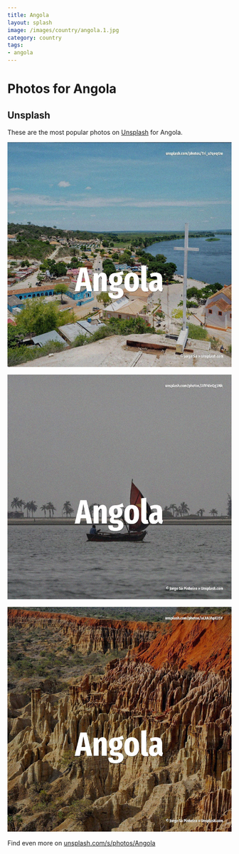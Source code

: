 ```yaml
---
title: Angola
layout: splash
image: /images/country/angola.1.jpg
category: country
tags:
- angola
---
```

# Photos for Angola

## Unsplash

These are the most popular photos on [Unsplash](https://unsplash.com) for Angola.

![Angola](/images/country/angola.1.jpg)

![Angola](/images/country/angola.2.jpg)

![Angola](/images/country/angola.3.jpg)

Find even more on [unsplash.com/s/photos/Angola](https://unsplash.com/s/photos/Angola)
